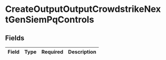 # CreateOutputOutputCrowdstrikeNextGenSiemPqControls


## Fields

| Field       | Type        | Required    | Description |
| ----------- | ----------- | ----------- | ----------- |